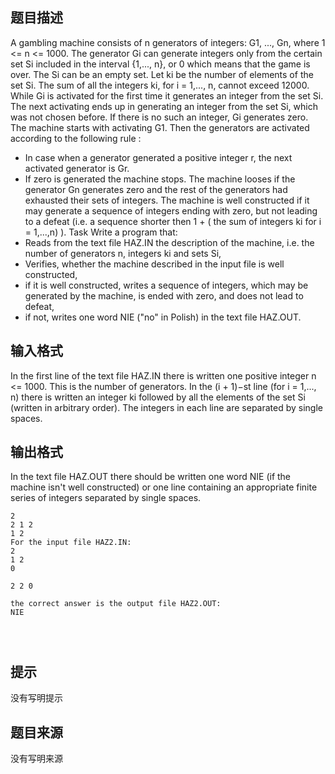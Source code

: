 


## 题目描述
A gambling machine consists of n generators of integers: G1, ..., Gn, where 1 <= n <= 1000. The generator Gi can generate integers only from the certain set Si included in the interval {1,..., n}, or 0 which means that the game is over. The Si can be an empty set. Let ki be the number of elements of the set Si. The sum of all the integers ki, for i = 1,..., n, cannot exceed 12000. 
While Gi is activated for the first time it generates an integer from the set Si. The next activating ends up in generating an integer from the set Si, which was not chosen before. If there is no such an integer, Gi generates zero. 
The machine starts with activating G1. Then the generators are activated according to the following rule : 
-  In case when a generator generated a positive integer r, the next activated generator is Gr. 
-  If zero is generated the machine stops. 
The machine looses if the generator Gn generates zero and the rest of the generators had exhausted their sets of integers. 
The machine is well constructed if it may generate a sequence of integers ending with zero, but not leading to a defeat (i.e. a sequence shorter then 1 + ( the sum of integers ki for i = 1,...,n) ). 
Task 
Write a program that: 
-  Reads from the text file HAZ.IN the description of the machine, i.e. the number of generators n, integers ki and sets Si, 
-  Verifies, whether the machine described in the input file is well constructed, 
-  if it is well constructed, writes a sequence of integers, which may be generated by the machine, is ended with zero, and does not lead to defeat, 
-  if not, writes one word NIE ("no" in Polish) in the text file HAZ.OUT. 
## 输入格式
In the first line of the text file HAZ.IN there is written one positive integer n <= 1000. This is the number of generators. In the (i + 1)−st line (for i = 1,..., n) there is written an integer ki followed by all the elements of the set Si (written in arbitrary order). The integers in each line are separated by single spaces.
## 输出格式
In the text file HAZ.OUT there should be written one word NIE (if the machine isn't well constructed) or one line containing an appropriate finite series of integers separated by single spaces.

```input1For the input file HAZ1.IN:
2
2 1 2
1 2
For the input file HAZ2.IN:
2
1 2
0

```

```output1the correct answer is the output file HAZ1.OUT:
2 2 0

the correct answer is the output file HAZ2.OUT:
NIE


 
```

## 提示
没有写明提示
## 题目来源
没有写明来源


